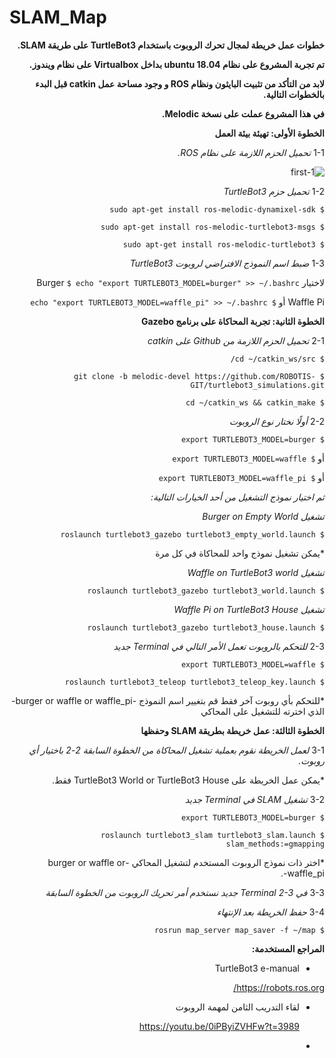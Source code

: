 # SLAM_Map

<div dir="rtl">

**خطوات عمل خريطة لمجال تحرك الروبوت باستخدام TurtleBot3 على طريقة SLAM.**

 **تم تجربة المشروع على نظام ubuntu 18.04 بداخل Virtualbox على نظام ويندوز.**
  
 **لابد من التأكد من تثبيت البايثون ونظام ROS و وجود مساحة عمل catkin قبل البدء بالخطوات التالية.**
  
  **في هذا المشروع عملت على نسخة Melodic.**
  
  
 **الخطوة الأولى: تهيئة بيئة العمل**

1-1
_تحميل الحزم اللازمة على نظام ROS._

  ![1-first](https://user-images.githubusercontent.com/55546717/130168116-44159582-9f18-488a-a6ca-c05c743db957.PNG)

1-2
_تحميل حزم TurtleBot3_

  `$ sudo apt-get install ros-melodic-dynamixel-sdk`
  
`$ sudo apt-get install ros-melodic-turtlebot3-msgs`
  
`$ sudo apt-get install ros-melodic-turtlebot3`

1-3
_ضبط اسم النموذج الافتراضي لروبوت TurtleBot3_

لاختيار Burger `$ echo "export TURTLEBOT3_MODEL=burger" >> ~/.bashrc`
  
Waffle Pi أو `$ echo "export TURTLEBOT3_MODEL=waffle_pi" >> ~/.bashrc`


**الخطوة الثانية: تجربة المحاكاة على برنامج Gazebo**

2-1
_تحميل الحزم اللازمة من Github على catkin_

`$ cd ~/catkin_ws/src/`
  
`$ git clone -b melodic-devel https://github.com/ROBOTIS-GIT/turtlebot3_simulations.git`
  
`$ cd ~/catkin_ws && catkin_make`

2-2
_أولًا نختار نوع الروبوت_

`$ export TURTLEBOT3_MODEL=burger`

أو `$ export TURTLEBOT3_MODEL=waffle`

أو `$ export TURTLEBOT3_MODEL=waffle_pi`

_ثم اختيار نموذج التشغيل من أحد الخيارات التالية:_

_تشغيل Burger on Empty World_

`$ roslaunch turtlebot3_gazebo turtlebot3_empty_world.launch`

*يمكن تشغيل نموذج واحد للمحاكاة في كل مرة

_تشغيل Waffle on TurtleBot3 world_

`$ roslaunch turtlebot3_gazebo turtlebot3_world.launch`

_تشغيل Waffle Pi on TurtleBot3 House_

`$ roslaunch turtlebot3_gazebo turtlebot3_house.launch`

2-3
_للتحكم بالروبوت تعمل الأمر التالي في Terminal جديد_

`$ export TURTLEBOT3_MODEL=waffle`

`$ roslaunch turtlebot3_teleop turtlebot3_teleop_key.launch`

*للتحكم بأي روبوت آخر فقط قم بتغيير اسم النموذج -burger or waffle or waffle_pi- الذي اخترته للتشغيل على المحاكي


**الخطوة الثالثة: عمل خريطة بطريقة SLAM وحفظها**

3-1
_لعمل الخريطة نقوم بعملية تشغيل المحاكاة من الخطوة السابقة 2-2 باختيار أي روبوت._

*يمكن عمل الخريطة على TurtleBot3 World or TurtleBot3 House فقط.

3-2
_تشغيل SLAM في Terminal جديد_

`$ export TURTLEBOT3_MODEL=burger`

`$ roslaunch turtlebot3_slam turtlebot3_slam.launch slam_methods:=gmapping`

*اختر ذات نموذج الروبوت المستخدم لتشغيل المحاكي -burger or waffle or waffle_pi-.

3-3
_في Terminal 2-3 جديد نستخدم أمر تحريك الروبوت من الخطوة السابقة_

3-4
_حفظ الخريطة بعد الإنتهاء_

`$ rosrun map_server map_saver -f ~/map`


**المراجع المستخدمة:**

- TurtleBot3 e-manual
  
https://robots.ros.org/

- لقاء التدريب الثامن لمهمة الروبوت
  
  https://youtu.be/0iPByiZVHFw?t=3989
  
 - 
</div>
